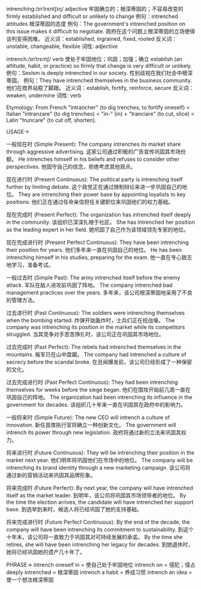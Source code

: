 intrenching:/ɪnˈtrɛntʃɪŋ/
adjective
牢固确立的；根深蒂固的；不容易改变的
firmly established and difficult or unlikely to change
例句：intrenched attitudes 根深蒂固的态度
例句：The government's intrenched position on this issue makes it difficult to negotiate. 政府在这个问题上根深蒂固的立场使得谈判变得困难。
近义词：established, ingrained, fixed, rooted
反义词：unstable, changeable, flexible
词性: adjective

intrench:/ɪnˈtrɛntʃ/
verb
使处于牢固地位；巩固；加强；确立
establish (an attitude, habit, or practice) so firmly that change is very difficult or unlikely.
例句：Sexism is deeply intrenched in our society. 性别歧视在我们社会中根深蒂固。
例句：They have intrenched themselves in the business community. 他们在商界站稳了脚跟。
近义词：establish, fortify, reinforce, secure
反义词：weaken, undermine
词性: verb


Etymology:
From French "intrancher" (to dig trenches, to fortify oneself) < Italian "intranzare" (to dig trenches) < "in-" (in) + "tranciare" (to cut, slice) < Latin "truncare" (to cut off, shorten).

USAGE->

一般现在时 (Simple Present):
The company intrenches its market share through aggressive advertising.  这家公司通过积极的广告宣传巩固其市场份额。
He intrenches himself in his beliefs and refuses to consider other perspectives. 他固守自己的信念，拒绝考虑其他观点。

现在进行时 (Present Continuous):
The political party is intrenching itself further by limiting debate.  这个政党正在通过限制辩论来进一步巩固自己的地位。
They are intrenching their power base by appointing loyalists to key positions. 他们正在通过任命亲信担任关键职位来巩固他们的权力基础。

现在完成时 (Present Perfect):
The organization has intrenched itself deeply in the community. 该组织已深深扎根于社区。
She has intrenched her position as the leading expert in her field. 她巩固了自己作为该领域领先专家的地位。

现在完成进行时 (Present Perfect Continuous):
They have been intrenching their position for years. 他们多年来一直在巩固自己的地位。
He has been intrenching himself in his studies, preparing for the exam. 他一直在专心致志地学习，准备考试。


一般过去时 (Simple Past):
The army intrenched itself before the enemy attack.  军队在敌人进攻前巩固了阵地。
The company intrenched bad management practices over the years. 多年来，该公司根深蒂固地采用了不良的管理方法。


过去进行时 (Past Continuous):
The soldiers were intrenching themselves when the bombing started. 炸弹开始轰炸时，士兵们正在挖战壕。
The company was intrenching its position in the market while its competitors struggled. 当其竞争对手苦苦挣扎时，该公司正在巩固其市场地位。


过去完成时 (Past Perfect):
The rebels had intrenched themselves in the mountains. 叛军已在山中盘踞。
The company had intrenched a culture of secrecy before the scandal broke. 在丑闻爆发前，该公司已经形成了一种保密的文化。

过去完成进行时 (Past Perfect Continuous):
They had been intrenching themselves for weeks before the siege began. 他们在围攻开始前几周一直在巩固自己的阵地。
The organization had been intrenching its influence in the government for decades. 该组织几十年来一直在巩固其在政府中的影响力。


一般将来时 (Simple Future):
The new CEO will intrench a culture of innovation. 新任首席执行官将确立一种创新文化。
The government will intrench its power through new legislation. 政府将通过新的立法来巩固其权力。

将来进行时 (Future Continuous):
They will be intrenching their position in the market next year.  他们明年将巩固他们在市场中的地位。
The company will be intrenching its brand identity through a new marketing campaign. 该公司将通过新的营销活动来巩固其品牌形象。

将来完成时 (Future Perfect):
By next year, the company will have intrenched itself as the market leader. 到明年，该公司将巩固其市场领导者的地位。
By the time the election arrives, the candidate will have intrenched her support base. 到选举到来时，候选人将已经巩固了她的支持基础。

将来完成进行时 (Future Perfect Continuous):
By the end of the decade, the company will have been intrenching its commitment to sustainability. 到这个十年末，该公司将一直致力于巩固其对可持续发展的承诺。
By the time she retires, she will have been intrenching her legacy for decades. 到她退休时，她将已经巩固她的遗产几十年了。


PHRASE->
intrench oneself in =  使自己处于牢固地位
intrench on =  侵犯；侵占
deeply intrenched = 根深蒂固
intrench a habit =  养成习惯
intrench an idea =  使一个想法根深蒂固



